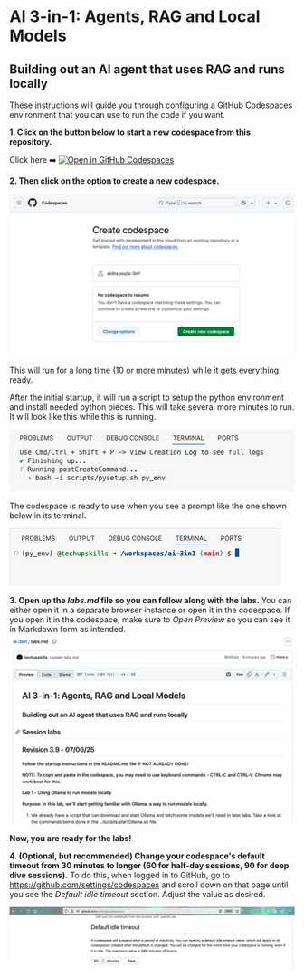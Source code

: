# AI 3-in-1: Agents, RAG and Local Models

## Building out an AI agent that uses RAG and runs locally ##

These instructions will guide you through configuring a GitHub Codespaces environment that you can use to run the code if you want. 

**1. Click on the button below to start a new codespace from this repository.**

Click here ➡️  [![Open in GitHub Codespaces](https://github.com/codespaces/badge.svg)](https://codespaces.new/skillrepos/ai-3in1?quickstart=1)

**2. Then click on the option to create a new codespace.**

![Creating new codespace from button](./images/31ai1.png?raw=true "Creating new codespace from button")

This will run for a long time (10 or more minutes) while it gets everything ready.

After the initial startup, it will run a script to setup the python environment and install needed python pieces. This will take several more minutes to run. It will look like this while this is running.

![Final prep](./images/31ai2.png?raw=true "Final prep")

The codespace is ready to use when you see a prompt like the one shown below in its terminal.

![Ready to use](./images/31ai3.png?raw=true "Ready to use")


**3. Open up the *labs.md* file so you can follow along with the labs.**
You can either open it in a separate browser instance or open it in the codespace. If you open it in the codespace, make sure to *Open Preview* so you can see it in Markdown form as intended.
![Opening labs](./images/31ai4.png?raw=true "Opening labs")

**Now, you are ready for the labs!**

**4. (Optional, but recommended) Change your codespace's default timeout from 30 minutes to longer (60 for half-day sessions, 90 for deep dive sessions).**
To do this, when logged in to GitHub, go to https://github.com/settings/codespaces and scroll down on that page until you see the *Default idle timeout* section. Adjust the value as desired.

![Changing codespace idle timeout value](./images/31ai5.png?raw=true "Changing codespace idle timeout value")
